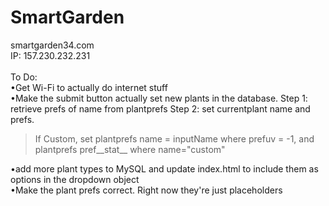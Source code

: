 # SmartGarden
smartgarden34.com <br>
IP: 157.230.232.231<br><br>
To Do:<br>
•Get Wi-Fi to actually do internet stuff<br>
•Make the submit button actually set new plants in the database. Step 1: retrieve prefs of name from plantprefs Step 2: set currentplant name and prefs.<br>
>If Custom, set plantprefs name = inputName where prefuv = -1, and plantprefs pref__stat__ where name="custom"<br>

•add more plant types to MySQL and update index.html to include them as options in the dropdown object<br>
•Make the plant prefs correct. Right now they're just placeholders
